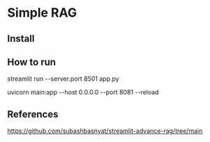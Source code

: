 # Simple RAG

## Install

## How to run
streamlit run --server.port 8501 app.py

uvicorn main:app --host 0.0.0.0 --port 8081 --reload

## References
https://github.com/subashbasnyat/streamlit-advance-rag/tree/main